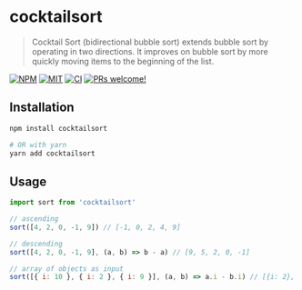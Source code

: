 # cocktailsort

> Cocktail Sort (bidirectional bubble sort) extends bubble sort by operating in two directions. It improves on bubble sort by more quickly moving items to the beginning of the list.

<a href="https://npmjs.com/package/cocktailsort"><img alt="NPM" src="https://img.shields.io/npm/v/cocktailsort" /></a>
<a href="https://github.com/coderosh/cocktailsort"><img alt="MIT" src="https://img.shields.io/badge/license-MIT-blue.svg" /></a>
<a href="#"><img alt="CI" src="https://img.shields.io/github/workflow/status/coderosh/cocktailsort/CI"></a>
<a href="https://github.com/coderosh/cocktailsort"><img src="https://img.shields.io/badge/PRs-welcome-brightgreen.svg" alt="PRs welcome!" /></a>

## Installation

```sh
npm install cocktailsort

# OR with yarn
yarn add cocktailsort
```

## Usage

```js
import sort from 'cocktailsort'

// ascending
sort([4, 2, 0, -1, 9]) // [-1, 0, 2, 4, 9]

// descending
sort([4, 2, 0, -1, 9], (a, b) => b - a) // [9, 5, 2, 0, -1]

// array of objects as input
sort([{ i: 10 }, { i: 2 }, { i: 9 }], (a, b) => a.i - b.i) // [{i: 2}, {i: 9}, {i: 10}]
```
